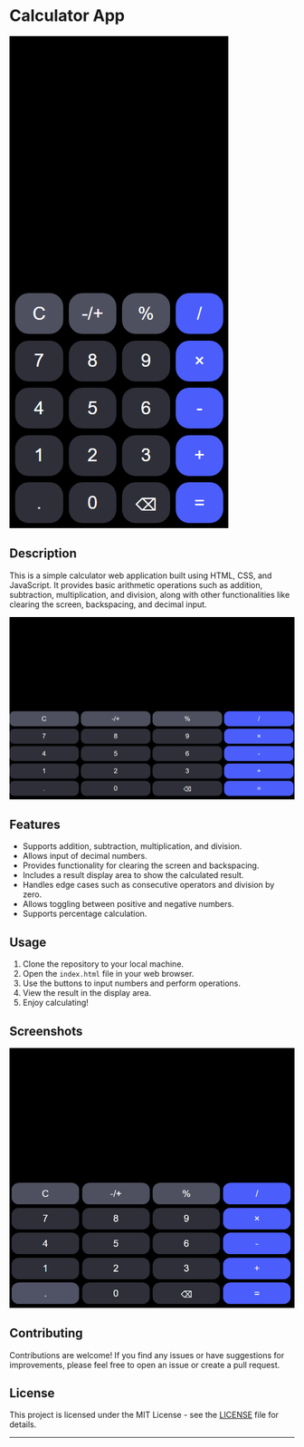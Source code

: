 
# Calculator App

<img src="1.png"/>

## Description

This is a simple calculator web application built using HTML, CSS, and JavaScript. It provides basic arithmetic operations such as addition, subtraction, multiplication, and division, along with other functionalities like clearing the screen, backspacing, and decimal input.

<img src="3.png">

## Features

- Supports addition, subtraction, multiplication, and division.
- Allows input of decimal numbers.
- Provides functionality for clearing the screen and backspacing.
- Includes a result display area to show the calculated result.
- Handles edge cases such as consecutive operators and division by zero.
- Allows toggling between positive and negative numbers.
- Supports percentage calculation.

## Usage

1. Clone the repository to your local machine.
2. Open the `index.html` file in your web browser.
3. Use the buttons to input numbers and perform operations.
4. View the result in the display area.
5. Enjoy calculating!

## Screenshots

<img src="2.png" alt ="screenschot">

## Contributing

Contributions are welcome! If you find any issues or have suggestions for improvements, please feel free to open an issue or create a pull request.

## License

This project is licensed under the MIT License - see the [LICENSE](LICENSE) file for details.

---

